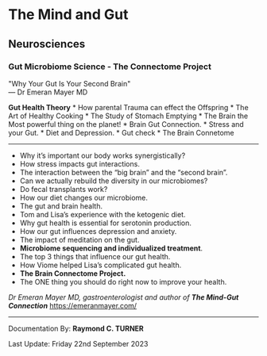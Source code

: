 # The Mind and Gut
## Neurosciences
### Gut Microbiome Science - The Connectome Project

"Why Your Gut Is Your Second Brain"\
― Dr Emeran Mayer MD


**Gut Health Theory**
    * How parental Trauma can effect the Offspring
    * The Art of Healthy Cooking
    * The Study of Stomach Emptying 
    * The Brain the Most powerful thing on the planet!
    * Brain Gut Connection.
    * Stress and your Gut.
    * Diet and Depression.
    * Gut check
    * The Brain Connetome

---

* Why it’s important our body works synergistically?
* How stress impacts gut interactions.
* The interaction between the “big brain” and the “second brain”.
* Can we actually rebuild the diversity in our microbiomes?
* Do fecal transplants work?
* How our diet changes our microbiome.
* The gut and brain health.
* Tom and Lisa’s experience with the ketogenic diet.
* Why gut health is essential for serotonin production.
* How our gut influences depression and anxiety.
* The impact of meditation on the gut.
* **Microbiome sequencing and individualized treatment**.
* The top 3 things that influence our gut health.
* How Viome helped Lisa’s complicated gut health.
* **The Brain Connectome Project.**
* The ONE thing you should do right now to improve your health.

*Dr Emeran Mayer MD, gastroenterologist and author of **The Mind-Gut Connection***
<https://emeranmayer.com/>

---

Documentation By: **Raymond C. TURNER**

Last Update: Friday 22nd September 2023